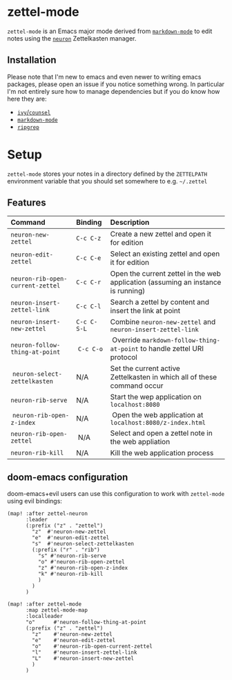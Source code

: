 # zettel-mode

`zettel-mode` is an Emacs major mode derived from [`markdown-mode`](https://jblevins.org/projects/markdown-mode/) 
to edit notes using the [`neuron`](https://neuron.srid.ca/) Zettelkasten manager.

## Installation

Please note that I'm new to emacs and even newer to writing emacs packages,
please open an issue if you notice something wrong. In particular I'm not
entirely sure how to manage dependencies but if you do know how here they are:
- [`ivy`/`counsel`](https://github.com/abo-abo/swiper)
- [`markdown-mode`](https://github.com/jrblevin/markdown-mode)
- [`ripgrep`](https://github.com/BurntSushi/ripgrep)

# Setup

`zettel-mode` stores your notes in a directory defined by the `ZETTELPATH`
environment variable that you should set somewhere to e.g. `~/.zettel`

## Features

|              Command             |    Binding    |                                       Description                                |
|:---------------------------------|:--------------|:---------------------------------------------------------------------------------|
| `neuron-new-zettel`              | `C-c C-z`     | Create a new zettel and open it for edition                                      |
| `neuron-edit-zettel`             | `C-c C-e`     | Select an existing zettel and open it for edition                                |
| `neuron-rib-open-current-zettel` | `C-c C-r`     | Open the current zettel in the web application (assuming an instance is running) |
| `neuron-insert-zettel-link`      | `C-c C-l`     | Search a zettel by content and insert the link at point                          |
| `neuron-insert-new-zettel`       | `C-c C-S-L`   | Combine `neuron-new-zettel` and `neuron-insert-zettel-link`                      |
| `neuron-follow-thing-at-point`   | `C-c C-o`     | Override `markdown-follow-thing-at-point` to handle zettel URI protocol          |
| `neuron-select-zettelkasten`     | N/A           | Set the current active Zettelkasten in which all of these command occur          |
| `neuron-rib-serve`               | N/A           | Start the wep application on `localhost:8080`                                    |
| `neuron-rib-open-z-index`        | N/A           | Open the web application at `localhost:8080/z-index.html`                        |
| `neuron-rib-open-zettel`         | N/A           | Select and open a zettel note in the web appliation                              |
| `neuron-rib-kill`                | N/A           | Kill the web application process                                                 |

## doom-emacs configuration

doom-emacs+evil users can use this configuration to work with `zettel-mode`
using evil bindings:

```elisp
(map! :after zettel-neuron
      :leader
      (:prefix ("z" . "zettel")
        "z"  #'neuron-new-zettel
        "e"  #'neuron-edit-zettel
        "s"  #'neuron-select-zettelkasten
        (:prefix ("r" . "rib")
          "s" #'neuron-rib-serve
          "o" #'neuron-rib-open-zettel
          "z" #'neuron-rib-open-z-index
          "k" #'neuron-rib-kill
          )
        )
      )

(map! :after zettel-mode
      :map zettel-mode-map
      :localleader
      "o"      #'neuron-follow-thing-at-point
      (:prefix ("z" . "zettel")
        "z"    #'neuron-new-zettel
        "e"    #'neuron-edit-zettel
        "o"    #'neuron-rib-open-current-zettel
        "l"    #'neuron-insert-zettel-link
        "L"    #'neuron-insert-new-zettel
        )
      )

```

